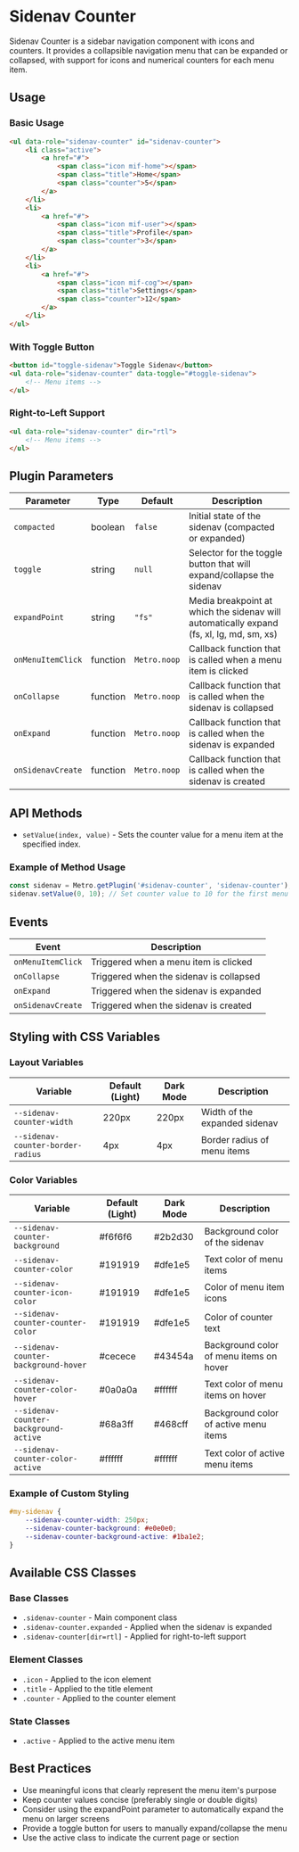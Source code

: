 # Sidenav Counter

Sidenav Counter is a sidebar navigation component with icons and counters. It provides a collapsible navigation menu that can be expanded or collapsed, with support for icons and numerical counters for each menu item.

## Usage

### Basic Usage

```html
<ul data-role="sidenav-counter" id="sidenav-counter">
    <li class="active">
        <a href="#">
            <span class="icon mif-home"></span>
            <span class="title">Home</span>
            <span class="counter">5</span>
        </a>
    </li>
    <li>
        <a href="#">
            <span class="icon mif-user"></span>
            <span class="title">Profile</span>
            <span class="counter">3</span>
        </a>
    </li>
    <li>
        <a href="#">
            <span class="icon mif-cog"></span>
            <span class="title">Settings</span>
            <span class="counter">12</span>
        </a>
    </li>
</ul>
```

### With Toggle Button

```html
<button id="toggle-sidenav">Toggle Sidenav</button>
<ul data-role="sidenav-counter" data-toggle="#toggle-sidenav">
    <!-- Menu items -->
</ul>
```

### Right-to-Left Support

```html
<ul data-role="sidenav-counter" dir="rtl">
    <!-- Menu items -->
</ul>
```

## Plugin Parameters

| Parameter | Type | Default | Description |
| --------- | ---- | ------- | ----------- |
| `compacted` | boolean | `false` | Initial state of the sidenav (compacted or expanded) |
| `toggle` | string | `null` | Selector for the toggle button that will expand/collapse the sidenav |
| `expandPoint` | string | `"fs"` | Media breakpoint at which the sidenav will automatically expand (fs, xl, lg, md, sm, xs) |
| `onMenuItemClick` | function | `Metro.noop` | Callback function that is called when a menu item is clicked |
| `onCollapse` | function | `Metro.noop` | Callback function that is called when the sidenav is collapsed |
| `onExpand` | function | `Metro.noop` | Callback function that is called when the sidenav is expanded |
| `onSidenavCreate` | function | `Metro.noop` | Callback function that is called when the sidenav is created |

## API Methods

+ `setValue(index, value)` - Sets the counter value for a menu item at the specified index.

### Example of Method Usage

```javascript
const sidenav = Metro.getPlugin('#sidenav-counter', 'sidenav-counter');
sidenav.setValue(0, 10); // Set counter value to 10 for the first menu item
```

## Events

| Event | Description |
| ----- | ----------- |
| `onMenuItemClick` | Triggered when a menu item is clicked |
| `onCollapse` | Triggered when the sidenav is collapsed |
| `onExpand` | Triggered when the sidenav is expanded |
| `onSidenavCreate` | Triggered when the sidenav is created |

## Styling with CSS Variables

### Layout Variables

| Variable | Default (Light) | Dark Mode | Description |
| -------- | --------------- | --------- | ----------- |
| `--sidenav-counter-width` | 220px | 220px | Width of the expanded sidenav |
| `--sidenav-counter-border-radius` | 4px | 4px | Border radius of menu items |

### Color Variables

| Variable | Default (Light) | Dark Mode | Description |
| -------- | --------------- | --------- | ----------- |
| `--sidenav-counter-background` | #f6f6f6 | #2b2d30 | Background color of the sidenav |
| `--sidenav-counter-color` | #191919 | #dfe1e5 | Text color of menu items |
| `--sidenav-counter-icon-color` | #191919 | #dfe1e5 | Color of menu item icons |
| `--sidenav-counter-counter-color` | #191919 | #dfe1e5 | Color of counter text |
| `--sidenav-counter-background-hover` | #cecece | #43454a | Background color of menu items on hover |
| `--sidenav-counter-color-hover` | #0a0a0a | #ffffff | Text color of menu items on hover |
| `--sidenav-counter-background-active` | #68a3ff | #468cff | Background color of active menu items |
| `--sidenav-counter-color-active` | #ffffff | #ffffff | Text color of active menu items |

### Example of Custom Styling

```css
#my-sidenav {
    --sidenav-counter-width: 250px;
    --sidenav-counter-background: #e0e0e0;
    --sidenav-counter-background-active: #1ba1e2;
}
```

## Available CSS Classes

### Base Classes
- `.sidenav-counter` - Main component class
- `.sidenav-counter.expanded` - Applied when the sidenav is expanded
- `.sidenav-counter[dir=rtl]` - Applied for right-to-left support

### Element Classes
- `.icon` - Applied to the icon element
- `.title` - Applied to the title element
- `.counter` - Applied to the counter element

### State Classes
- `.active` - Applied to the active menu item

## Best Practices

- Use meaningful icons that clearly represent the menu item's purpose
- Keep counter values concise (preferably single or double digits)
- Consider using the expandPoint parameter to automatically expand the menu on larger screens
- Provide a toggle button for users to manually expand/collapse the menu
- Use the active class to indicate the current page or section